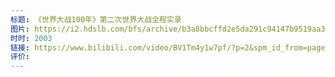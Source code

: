 ```yaml
---
标题: 《世界大战100年》第二次世界大战全程实录
图片: https://i2.hdslb.com/bfs/archive/b3a8bbcffd2e5da291c94147b9519aa3acaaf086.png@518w_290h_1c_!web-video-share-cover.webp
时时: 2003
链接: https://www.bilibili.com/video/BV1Tm4y1w7pf/?p=2&spm_id_from=pageDriver&vd_source=e815fa5e2c428a98163e9d19be40ec58
评价:
---
```


